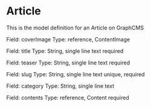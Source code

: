 # Article

This is the model definition for an Article on GraphCMS

Field: coverImage
Type: reference, ContentImage

Field: title
Type: String, single line text
required

Field: teaser
Type: String, single line text
required

Field: slug
Type: String, single line text
unique, required

Field: category
Type: String, single line text

Field: contents
Type: reference, Content
required
